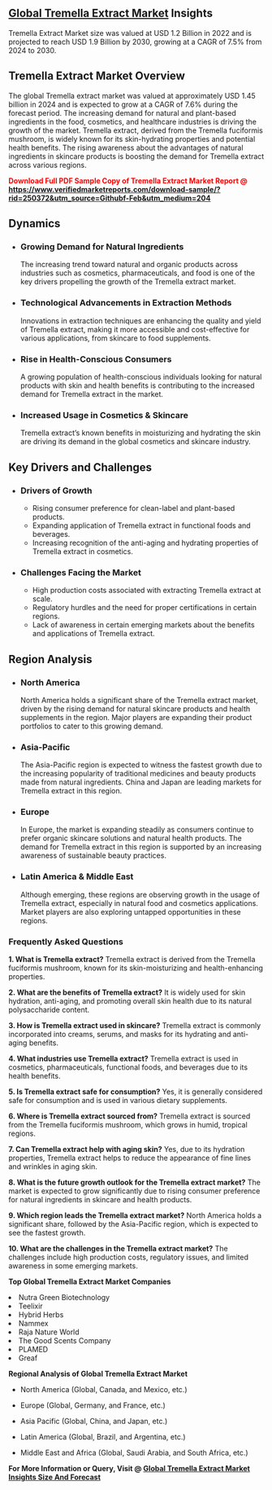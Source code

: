 <h2><a href="https://www.verifiedmarketreports.com/download-sample/?rid=250372&amp;utm_source=Githubf&amp;utm_medium=204" target="_blank">Global Tremella Extract Market</a> Insights</h2><p>Tremella Extract Market size was valued at USD 1.2 Billion in 2022 and is projected to reach USD 1.9 Billion by 2030, growing at a CAGR of 7.5% from 2024 to 2030.</p><p> <h2>Tremella Extract Market Overview</h2> <p>The global Tremella extract market was valued at approximately USD 1.45 billion in 2024 and is expected to grow at a CAGR of 7.6% during the forecast period. The increasing demand for natural and plant-based ingredients in the food, cosmetics, and healthcare industries is driving the growth of the market. Tremella extract, derived from the Tremella fuciformis mushroom, is widely known for its skin-hydrating properties and potential health benefits. The rising awareness about the advantages of natural ingredients in skincare products is boosting the demand for Tremella extract across various regions.</p> <p><strong><p><span class=""><span style="color: #ff0000;"><strong>Download Full PDF Sample Copy of Tremella Extract Market Report</strong> @ </span><a href="https://www.verifiedmarketreports.com/download-sample/?rid=250372&amp;utm_source=Githubf-Feb&amp;utm_medium=204" target="_blank">https://www.verifiedmarketreports.com/download-sample/?rid=250372&amp;utm_source=Githubf-Feb&amp;utm_medium=204</a></span></p></strong></p> <h2>Dynamics</h2> <ul> <li><h3>Growing Demand for Natural Ingredients</h3> The increasing trend toward natural and organic products across industries such as cosmetics, pharmaceuticals, and food is one of the key drivers propelling the growth of the Tremella extract market.</li> <li><h3>Technological Advancements in Extraction Methods</h3> Innovations in extraction techniques are enhancing the quality and yield of Tremella extract, making it more accessible and cost-effective for various applications, from skincare to food supplements.</li> <li><h3>Rise in Health-Conscious Consumers</h3> A growing population of health-conscious individuals looking for natural products with skin and health benefits is contributing to the increased demand for Tremella extract in the market.</li> <li><h3>Increased Usage in Cosmetics & Skincare</h3> Tremella extract’s known benefits in moisturizing and hydrating the skin are driving its demand in the global cosmetics and skincare industry.</li> </ul> <h2>Key Drivers and Challenges</h2> <ul> <li><h3>Drivers of Growth</h3> <ul> <li>Rising consumer preference for clean-label and plant-based products.</li> <li>Expanding application of Tremella extract in functional foods and beverages.</li> <li>Increasing recognition of the anti-aging and hydrating properties of Tremella extract in cosmetics.</li> </ul> </li> <li><h3>Challenges Facing the Market</h3> <ul> <li>High production costs associated with extracting Tremella extract at scale.</li> <li>Regulatory hurdles and the need for proper certifications in certain regions.</li> <li>Lack of awareness in certain emerging markets about the benefits and applications of Tremella extract.</li> </ul> </li> </ul> <h2>Region Analysis</h2> <ul> <li><h3>North America</h3> North America holds a significant share of the Tremella extract market, driven by the rising demand for natural skincare products and health supplements in the region. Major players are expanding their product portfolios to cater to this growing demand.</li> <li><h3>Asia-Pacific</h3> The Asia-Pacific region is expected to witness the fastest growth due to the increasing popularity of traditional medicines and beauty products made from natural ingredients. China and Japan are leading markets for Tremella extract in this region.</li> <li><h3>Europe</h3> In Europe, the market is expanding steadily as consumers continue to prefer organic skincare solutions and natural health products. The demand for Tremella extract in this region is supported by an increasing awareness of sustainable beauty practices.</li> <li><h3>Latin America & Middle East</h3> Although emerging, these regions are observing growth in the usage of Tremella extract, especially in natural food and cosmetics applications. Market players are also exploring untapped opportunities in these regions.</li> </ul> <h3>Frequently Asked Questions</h3> <p><strong>1. What is Tremella extract?</strong> Tremella extract is derived from the Tremella fuciformis mushroom, known for its skin-moisturizing and health-enhancing properties.</p> <p><strong>2. What are the benefits of Tremella extract?</strong> It is widely used for skin hydration, anti-aging, and promoting overall skin health due to its natural polysaccharide content.</p> <p><strong>3. How is Tremella extract used in skincare?</strong> Tremella extract is commonly incorporated into creams, serums, and masks for its hydrating and anti-aging benefits.</p> <p><strong>4. What industries use Tremella extract?</strong> Tremella extract is used in cosmetics, pharmaceuticals, functional foods, and beverages due to its health benefits.</p> <p><strong>5. Is Tremella extract safe for consumption?</strong> Yes, it is generally considered safe for consumption and is used in various dietary supplements.</p> <p><strong>6. Where is Tremella extract sourced from?</strong> Tremella extract is sourced from the Tremella fuciformis mushroom, which grows in humid, tropical regions.</p> <p><strong>7. Can Tremella extract help with aging skin?</strong> Yes, due to its hydration properties, Tremella extract helps to reduce the appearance of fine lines and wrinkles in aging skin.</p> <p><strong>8. What is the future growth outlook for the Tremella extract market?</strong> The market is expected to grow significantly due to rising consumer preference for natural ingredients in skincare and health products.</p> <p><strong>9. Which region leads the Tremella extract market?</strong> North America holds a significant share, followed by the Asia-Pacific region, which is expected to see the fastest growth.</p> <p><strong>10. What are the challenges in the Tremella extract market?</strong> The challenges include high production costs, regulatory issues, and limited awareness in some emerging markets.</p> </p><p><strong>Top Global Tremella Extract Market Companies</strong></p><div data-test-id=""><p><li>Nutra Green Biotechnology</li><li> Teelixir</li><li> Hybrid Herbs</li><li> Nammex</li><li> Raja Nature World</li><li> The Good Scents Company</li><li> PLAMED</li><li> Greaf</li></p><div><strong>Regional Analysis of&nbsp;Global Tremella Extract Market</strong></div><ul><li dir="ltr"><p dir="ltr">North America&nbsp;(Global, Canada, and Mexico, etc.)</p></li><li dir="ltr"><p dir="ltr">Europe (Global, Germany, and France, etc.)</p></li><li dir="ltr"><p dir="ltr">Asia Pacific&nbsp;(Global, China, and Japan, etc.)</p></li><li dir="ltr"><p dir="ltr">Latin America&nbsp;(Global, Brazil, and Argentina, etc.)</p></li><li dir="ltr">Middle East and Africa&nbsp;(Global, Saudi Arabia, and South Africa, etc.)</li></ul><p><strong>For More Information or Query, Visit @&nbsp;</strong><strong><a href="https://www.verifiedmarketreports.com/product/tremella-extract-market/?utm_source=Githubf&amp;utm_medium=204" target="_blank">Global Tremella Extract Market Insights Size And Forecast</a></strong></p></div>
